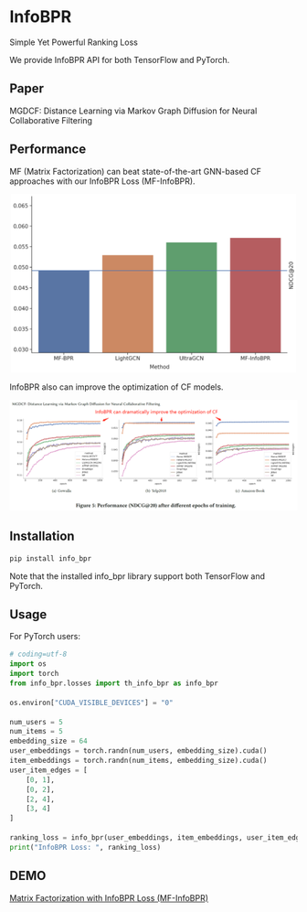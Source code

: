# InfoBPR
Simple Yet Powerful Ranking Loss

We provide InfoBPR API for both TensorFlow and PyTorch.

## Paper
MGDCF: Distance Learning via Markov Graph Diffusion for Neural Collaborative Filtering




## Performance

MF (Matrix Factorization) can beat state-of-the-art GNN-based CF approaches with our InfoBPR Loss (MF-InfoBPR).

<p align="center">
<img src="plots/Yelp2018.png" width="500"/>
</p>


InfoBPR also can improve the optimization of CF models.

<p align="center">
<img src="plots/InfoBPR_optimization.png" width="700"/>
</p>

## Installation


```bash
pip install info_bpr
```

Note that the installed info_bpr library support both TensorFlow and PyTorch.



## Usage

For PyTorch users:

```python
# coding=utf-8
import os
import torch
from info_bpr.losses import th_info_bpr as info_bpr

os.environ["CUDA_VISIBLE_DEVICES"] = "0"

num_users = 5
num_items = 5
embedding_size = 64
user_embeddings = torch.randn(num_users, embedding_size).cuda()
item_embeddings = torch.randn(num_items, embedding_size).cuda()
user_item_edges = [
    [0, 1],
    [0, 2],
    [2, 4],
    [3, 4]
]

ranking_loss = info_bpr(user_embeddings, item_embeddings, user_item_edges, num_negs=300)
print("InfoBPR Loss: ", ranking_loss)
```



## DEMO

[Matrix Factorization with InfoBPR Loss (MF-InfoBPR)](demo/demo_torch_mf_info_bpr.py)